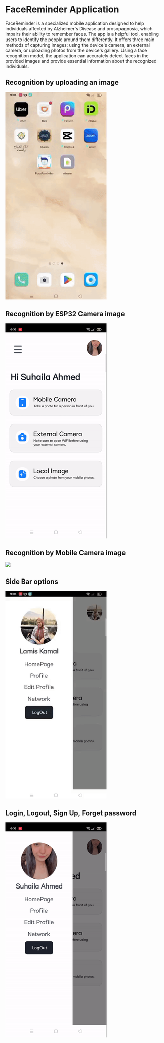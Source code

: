 # FaceReminder Application

FaceReminder is a specialized mobile application designed to help individuals affected by Alzheimer's Disease and prosopagnosia, which impairs their ability to 
remember faces. The app is a helpful tool, enabling users to identify the people around them differently. It offers three main methods of 
capturing images: using the device's camera, an external camera, or uploading photos from the device's gallery.
Using a face recognition model, the application can accurately detect faces in the provided images and provide essential information about the 
recognized individuals.

## Recognition by uploading an image

<img src='Upload.gif'></img>

## Recognition by ESP32 Camera image

<img src='ESP32 camera.gif' width=320 height=680></img>

## Recognition by Mobile Camera image

<img src='Mobile Camera-1.gif'></img>

## Side Bar options

<img src='Side bar.gif'></img>

## Login, Logout, Sign Up, Forget password

<img src='LogOut.gif' width=320 height=680></img>
